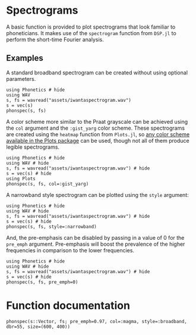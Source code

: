 # Spectrograms

A basic function is provided to plot spectrograms that look familiar to phoneticians. It makes use of the `spectrogram` function from `DSP.jl` to perform the short-time Fourier analysis.

## Examples	

A standard broadband spectrogram can be created without using optional parameters.

```@example
using Phonetics # hide
using WAV
s, fs = wavread("assets/iwantaspectrogram.wav")
s = vec(s)
phonspec(s, fs)
```

A color scheme more similar to the Praat grayscale can be achieved using the `col` argument and the `:gist_yarg` color scheme. These spectrograms are created using the `heatmap` function from `Plots.jl`, so [any color scheme available in the Plots package](https://docs.juliaplots.org/stable/generated/colorschemes/) can be used, though not all of them produce legible spectrograms.

```@example
using Phonetics # hide
using WAV # hide
s, fs = wavread("assets/iwantaspectrogram.wav") # hide
s = vec(s) # hide
using Plots
phonspec(s, fs, col=:gist_yarg)
```

A narrowband style spectrogram can be plotted using the `style` argument:

```@example
using Phonetics # hide
using WAV # hide
s, fs = wavread("assets/iwantaspectrogram.wav") # hide
s = vec(s) # hide
phonspec(s, fs, style=:narrowband)
```

And, the pre-emphasis can be disabled by passing in a value of 0 for the `pre_emph` argument. Pre-emphasis will boost the prevalence of the higher frequencies in comparison to the lower frequencies.

```@example
using Phonetics # hide
using WAV # hide
s, fs = wavread("assets/iwantaspectrogram.wav") # hide
s = vec(s) # hide
phonspec(s, fs, pre_emph=0)
```

# Function documentation

```@docs
phonspec(s::Vector, fs; pre_emph=0.97, col=:magma, style=:broadband, dbr=55, size=(600, 400))
```